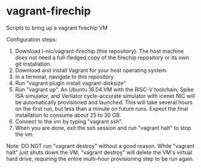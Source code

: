 # vagrant-firechip
Scripts to bring up a vagrant firechip VM

Configuration steps:
1. Download l-nic/vagrant-firechip (this repository). The host machine does not need a
   full-fledged copy of the firechip repository or its own git installation.
2. Download and install Vagrant for your host operating system.
3. In a terminal, navigate to this repository.
4. Run "vagrant plugin install vagrant-disksize"
4. Run "vagrant up". An Ubuntu 18.04 VM with the RISC-V toolchain, Spike ISA
   simulator, and Verilator cycle-accurate simulator with icenet NIC will
   be automatically provisioned and launched. This will take several hours
   on the first run, but less than a minute on future runs. Expect the final
   installation to consume about 25 to 30 GB.
5. Connect to the vm by typing "vagrant ssh".
6. When you are done, exit the ssh session and run "vagrant halt" to stop the vm.

Note: DO NOT run "vagrant destroy" without a good reason. While "vagrant halt"
just shuts down the VM, "vagrant destroy" will delete the VM's virtual hard drive,
requiring the entire multi-hour provisioning step to be run again.